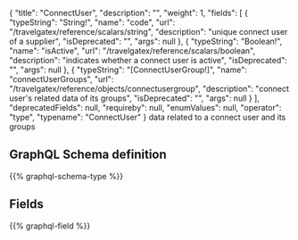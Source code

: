 {
  "title": "ConnectUser",
  "description": "",
  "weight": 1,
  "fields": [
    {
      "typeString": "String!",
      "name": "code",
      "url": "/travelgatex/reference/scalars/string",
      "description": "unique connect user of a supplier",
      "isDeprecated": "",
      "args": null
    },
    {
      "typeString": "Boolean!",
      "name": "isActive",
      "url": "/travelgatex/reference/scalars/boolean",
      "description": "indicates whether a connect user is active",
      "isDeprecated": "",
      "args": null
    },
    {
      "typeString": "[ConnectUserGroup!]",
      "name": "connectUserGroups",
      "url": "/travelgatex/reference/objects/connectusergroup",
      "description": "connect user's related data of its groups",
      "isDeprecated": "",
      "args": null
    }
  ],
  "deprecatedFields": null,
  "requireby": null,
  "enumValues": null,
  "operator": "type",
  "typename": "ConnectUser"
}
data related to a connect user and its groups
## GraphQL Schema definition

{{% graphql-schema-type %}}

## Fields

{{% graphql-field %}}
